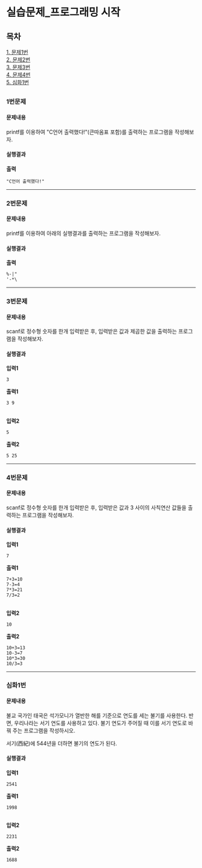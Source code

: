 ﻿# 실습문제_프로그래밍 시작
## 목차
[1. 문제1번](#1번문제)  
[2. 문제2번](#2번문제)  
[3. 문제3번](#3번문제)  
[4. 문제4번](#4번문제)  
[5. 심화1번](#심화1번)
##
### 1번문제
#### 문제내용
printf를 이용하여 "C언어 출력했다!"(큰따옴표 포함)를 출력하는 프로그램을 작성해보자.
#### 실행결과
**출력**
```
"C언어 출력했다!"
```
-----------
### 2번문제
#### 문제내용
printf를 이용하여 아래의 실행결과를 출력하는 프로그램을 작성해보자.
#### 실행결과
**출력**
```
%-|"
'-*\
```
-----------
### 3번문제
#### 문제내용
scanf로 정수형 숫자를 한개 입력받은 후, 입력받은 값과 제곱한 값을 출력하는 프로그램을 작성해보자.
#### 실행결과
**입력1**
```
3
```
**출력1**
```
3 9
```
##
**입력2**
```
5
```
**출력2**
```
5 25
```
-----------
### 4번문제
#### 문제내용
scanf로 정수형 숫자를 한개 입력받은 후, 입력받은 값과 3 사이의 사칙연산 값들을 출력하는 프로그램을 작성해보자.
#### 실행결과
**입력1**
```
7
```
**출력1**
```
7+3=10
7-3=4
7*3=21
7/3=2
```
##
**입력2**
```
10
```
**출력2**
```
10+3=13
10-3=7
10*3=30
10/3=3
```

-----------
### 심화1번
#### 문제내용
불교 국가인 태국은 석가모니가 열반한 해를 기준으로 연도를 세는 불기를 사용한다. 반면, 우리나라는 서기 연도를 사용하고 있다. 불기 연도가 주어질 때 이를 서기 연도로 바꿔 주는 프로그램을 작성하시오.

서기(西紀)에 544년을 더하면 불기의 연도가 된다.
#### 실행결과
**입력1**
```
2541
```
**출력1**
```
1998
```
##
**입력2**
```
2231
```
**출력2**
```
1688
```

